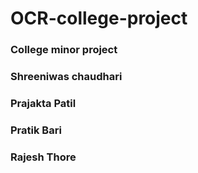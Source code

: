 # OCR-college-project
### College minor project
### Shreeniwas chaudhari
### Prajakta Patil
### Pratik Bari
### Rajesh Thore
